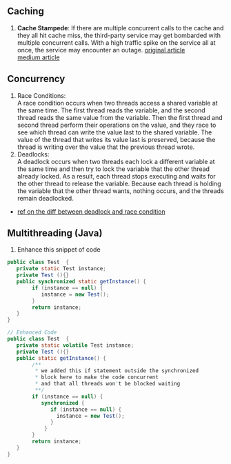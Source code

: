 ## Caching
1. <b>Cache Stampede</b>: If there are multiple concurrent calls to the cache and they all hit cache miss, the third-party service may get bombarded with multiple concurrent calls. With a high traffic spike on the service all at once, the service may encounter an outage.
    [original article](https://edward-huang.com/tech/software-development/2021/09/14/an-interview-question-that-truly-tests-your-experience-as-a-software-engineer/)  
    [medium article](https://betterprogramming.pub/an-interview-question-that-truly-tests-your-experience-as-a-software-engineer-e188efa4e5b6)

## Concurrency
1. Race Conditions:<br>
        A race condition occurs when two threads access a shared variable at the same time. The first thread reads the variable, and the second thread reads the same value from the variable. Then the first thread and second thread perform their operations on the value, and they race to see which thread can write the value last to the shared variable. The value of the thread that writes its value last is preserved, because the thread is writing over the value that the previous thread wrote.
2. Deadlocks: <br>
        A deadlock occurs when two threads each lock a different variable at the same time and then try to lock the variable that the other thread already locked. As a result, each thread stops executing and waits for the other thread to release the variable. Because each thread is holding the variable that the other thread wants, nothing occurs, and the threads remain deadlocked.
- [ref on the diff between deadlock and race condition](https://learn.microsoft.com/en-US/troubleshoot/developer/visualstudio/visual-basic/language-compilers/race-conditions-deadlocks)

## Multithreading (Java)
1. Enhance this snippet of code
```Java
public class Test  {
   private static Test instance;
   private Test (){}
   public synchronized static getInstance() {
        if (instance == null) {
           instance = new Test();
        }
        return instance;
   }
}

// Enhanced Code
public class Test  {
   private static volatile Test instance;
   private Test (){}
   public static getInstance() {
        /**
         * we added this if statement outside the synchronized
         * block here to make the code concurrent 
         * and that all threads won't be blocked waiting
         **/ 
        if (instance == null) {
           synchronized {
              if (instance == null) { 
                instance = new Test();
              }
            }
        }
        return instance;
   }
}
```